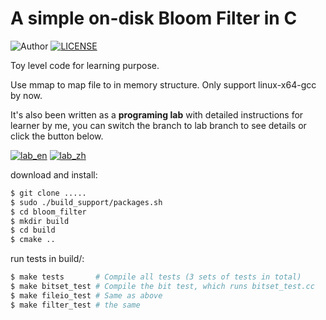 # A simple on-disk Bloom Filter in C

![Author](https://img.shields.io/badge/Author-rzbdz-blue.svg "Author")
[![LICENSE](https://img.shields.io/badge/license-BSD-green)](./LICENSE)

Toy level code for learning purpose.

Use mmap to map file to in memory structure. Only support linux-x64-gcc by now.

It's also been written as a **programing lab** with detailed instructions for learner by me, you can switch the branch to lab branch to see details or click the button below.

[![lab_en](https://img.shields.io/badge/lab-en-red.svg)](./lab.en.md)
[![lab_zh](https://img.shields.io/badge/lab-zh-yellow.svg)](./lab.zh.md)


download and install:

```bash
$ git clone .....
$ sudo ./build_support/packages.sh
$ cd bloom_filter
$ mkdir build
$ cd build
$ cmake ..
```

run tests in build/:
```bash
$ make tests       # Compile all tests (3 sets of tests in total)
$ make bitset_test # Compile the bit test, which runs bitset_test.cc
$ make fileio_test # Same as above
$ make filter_test # the same
```
